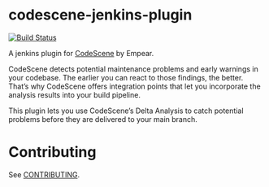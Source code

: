# codescene-jenkins-plugin
[![Build Status](https://travis-ci.org/swehacker/codescene-jenkins-plugin.svg)](https://travis-ci.org/swehacker/codescene-jenkins-plugin)

A jenkins plugin for [CodeScene](http://www.empear.com/products/codescene-on-premise/) by Empear.

CodeScene detects potential maintenance problems and early warnings in your codebase. The earlier you can react to those findings, the better. That’s why CodeScene offers integration points that let you incorporate the analysis results into your build pipeline.

This plugin lets you use CodeScene’s Delta Analysis to catch potential problems before they are delivered to your main branch.

# Contributing

See [CONTRIBUTING](CONTRIBUTING.md).
